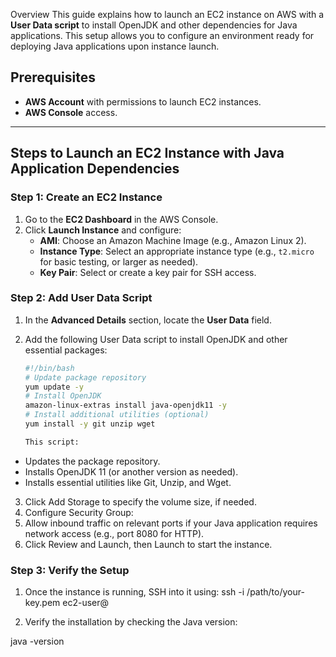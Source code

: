  Overview
This guide explains how to launch an EC2 instance on AWS with a **User Data script** to install OpenJDK and other dependencies for Java applications. This setup allows you to configure an environment ready for deploying Java applications upon instance launch.

## Prerequisites
- **AWS Account** with permissions to launch EC2 instances.
- **AWS Console** access.

---

## Steps to Launch an EC2 Instance with Java Application Dependencies

### Step 1: Create an EC2 Instance
1. Go to the **EC2 Dashboard** in the AWS Console.
2. Click **Launch Instance** and configure:
   - **AMI**: Choose an Amazon Machine Image (e.g., Amazon Linux 2).
   - **Instance Type**: Select an appropriate instance type (e.g., `t2.micro` for basic testing, or larger as needed).
   - **Key Pair**: Select or create a key pair for SSH access.

### Step 2: Add User Data Script
1. In the **Advanced Details** section, locate the **User Data** field.
2. Add the following User Data script to install OpenJDK and other essential packages:

   ```bash
   #!/bin/bash
   # Update package repository
   yum update -y
   # Install OpenJDK
   amazon-linux-extras install java-openjdk11 -y
   # Install additional utilities (optional)
   yum install -y git unzip wget

   This script:

- Updates the package repository.
- Installs OpenJDK 11 (or another version as needed).
- Installs essential utilities like Git, Unzip, and Wget.

3. Click Add Storage to specify the volume size, if needed.
4. Configure Security Group:
5. Allow inbound traffic on relevant ports if your Java application requires network access (e.g., port 8080 for HTTP).
6. Click Review and Launch, then Launch to start the instance.

### Step 3: Verify the Setup
1.  Once the instance is running, SSH into it using:
ssh -i /path/to/your-key.pem ec2-user@<Public-IP>

2. Verify the installation by checking the Java version:

java -version